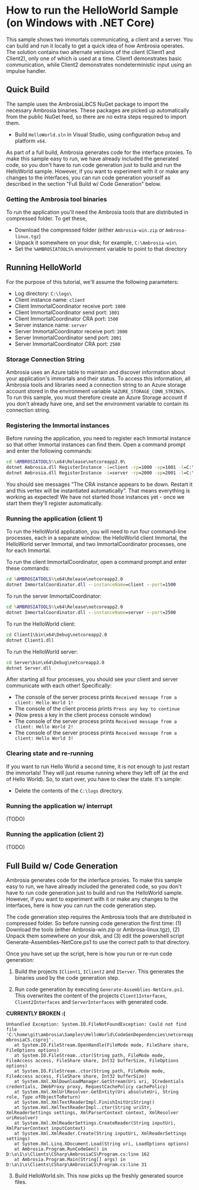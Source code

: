 # How to run the HelloWorld Sample (on Windows with .NET Core)

This sample shows two immortals communicating, a client and a server. You can build and run it locally to get a quick idea of how Ambrosia operates. The solution contains two alternate versions of the client (Client1 and Client2), only one of which is used at a time.  Client1 demonstrates basic communication, while Client2 demonstrates nondeterministic input using an impulse handler.

## Quick Build

The sample uses the AmbrosiaLibCS NuGet package to import the necessary Ambrosia binaries. These packages are picked up automatically from the public NuGet feed, so there are no extra steps required to import them.

- Build `HelloWorld.sln` in Visual Studio, using configuration `Debug` and platform `x64`.

As part of a full build, Ambrosia generates code for the interface proxies. To make this sample easy to run, we have already included the generated code, so you don't have to run code generation just to build and run the HelloWorld sample. However, if you want to experiment with it or make any changes to the interfaces, you can run code generation yourself as described in the section "Full Build w/ Code Generation" below.

### Getting the Ambrosia tool binaries

To run the application you'll need the Ambrosia tools that are distributed in compressed folder. To get these,

- Download the compressed folder (either `Ambrosia-win.zip` or `Ambrosa-linux.tgz`)
- Unpack it somewhere on your disk; for example, `C:\Ambrosia-win\`
- Set the `%AMBROSIATOOLS%` environment variable to point to that directory


## Running HelloWorld 

For the purpose of this tutorial, we'll assume the following parameters:

- Log directory: `C:\logs\`
- Client instance name: `client`
- Client ImmortalCoordinator receive port: `1000`
- Client ImmortalCoordinator send port: `1001`
- Client ImmortalCoordinator CRA port: `1500`
- Server instance name: `server`
- Server ImmortalCoordinator receive port: `2000`
- Server ImmortalCoordinator send port: `2001`
- Server ImmortalCoordinator CRA port: `2500`

### Storage Connection String

Ambrosia uses an Azure table to maintain and discover information about your application's immortals and their status. To access this information, all Ambrosia tools and libraries need a connection string to an Azure storage account stored in the environment variable `%AZURE_STORAGE_CONN_STRING%`. To run this sample, you must therefore create an Azure Storage account if you don't already have one, and set the environment variable to contain its connection string.

### Registering the Immortal instances

Before running the application, you need to register each Immortal instance
so that other Immortal instances can find them. Open a command prompt and enter the following commands:

```bat
cd %AMBROSIATOOLS%\x64\Release\netcoreapp2.0\
dotnet Ambrosia.dll RegisterInstance -i=client -rp=1000 -sp=1001 -l=C:\logs\
dotnet Ambrosia.dll RegisterInstance -i=server -rp=2000 -sp=2001 -l=C:\logs\
```

You should see messages "The CRA instance appears to be down. Restart it and this vertex will be instantiated automatically". That means everything is working as expected! We have not started those instances yet - once we start them they'll register automatically.

### Running the application (client 1)

To run the HelloWorld application, you will need to run four command-line
processes, each in a separate window: the HelloWorld client Immortal, the
HelloWorld server Immortal, and two ImmortalCoordinator processes, one for
each Immortal.

To run the client ImmortalCoordinator, open a command prompt and enter these
commands:

```bat
cd %AMBROSIATOOLS%\x64\Release\netcoreapp2.0
dotnet ImmortalCoordinator.dll --instanceName=client --port=1500
```

To run the server ImmortalCoordinator:

 ```bat
 cd %AMBROSIATOOLS%\x64\Release\netcoreapp2.0
 dotnet ImmortalCoordinator.dll --instanceName=server --port=2500
```

To run the HelloWorld client:

```bat
cd Client1\bin\x64\Debug\netcoreapp2.0
dotnet Client1.dll
```

To run the HelloWorld server:

```bat
cd Server\bin\x64\Debug\netcoreapp2.0
dotnet Server.dll
```

After starting all four processes, you should see your client and server
communicate with each other! Specifically:

- The console of the server process prints `Received message from a client: Hello World 1!`
- The console of the client process prints `Press any key to continue`
- (Now press a key in the client process console window)
- The console of the server process prints `Received message from a client: Hello World 2!`
- The console of the server process prints `Received message from a client: Hello World 3!`




### Clearing state and re-running

If you want to run Hello World a second time, it is not enough to just restart the immortals! They will just resume running where they left off (at the end of Hello World). So, to start over, you have to clear the state. It's simple:

- Delete the contents of the `C:\logs` directory.


### Running the application w/ interrupt

(TODO)

### Running the application (client 2)

(TODO)

## Full Build w/ Code Generation

Ambrosia generates code for the interface proxies. To make this sample easy to run, we have already included the generated code, so you don't have to run code generation just to build and run the HelloWorld sample. However, if you want to experiment with it or make any changes to the interfaces, here is how you can run the code generation step.

The code generation step requires the Ambrosia tools that are distributed in compressed folder. So before running code generation the first time: (1) Download the tools (either Ambrosia-win.zip or Ambrosa-linux.tgz), (2) Unpack them somewhere on your disk, and (3) edit the powershell script Generate-Assemblies-NetCore.ps1 to use the correct path to that directory.

Once you have set up the script, here is how you run or re-run code generation:

1. Build the projects `IClient1`, `IClient2` and `IServer`. This generates the binaries used by the code generation step.

2. Run code generation by executing `Generate-Assemblies-NetCore.ps1`. This overwrites the content of the projects `Client1Interfaces`, `Client2Interfaces` and `ServerInterfaces` with generated code.

**CURRENTLY BROKEN :(**

```
Unhandled Exception: System.IO.FileNotFoundException: Could not find file 'C:\home\git\ambrosia\Samples\HelloWorld\CodeGenDependencies\netcoreapp2.0\A
mbrosiaCS.csproj'.
   at System.IO.FileStream.OpenHandle(FileMode mode, FileShare share, FileOptions options)
   at System.IO.FileStream..ctor(String path, FileMode mode, FileAccess access, FileShare share, Int32 bufferSize, FileOptions options)
   at System.IO.FileStream..ctor(String path, FileMode mode, FileAccess access, FileShare share, Int32 bufferSize)
   at System.Xml.XmlDownloadManager.GetStream(Uri uri, ICredentials credentials, IWebProxy proxy, RequestCachePolicy cachePolicy)
   at System.Xml.XmlUrlResolver.GetEntity(Uri absoluteUri, String role, Type ofObjectToReturn)
   at System.Xml.XmlTextReaderImpl.FinishInitUriString()
   at System.Xml.XmlTextReaderImpl..ctor(String uriStr, XmlReaderSettings settings, XmlParserContext context, XmlResolver uriResolver)
   at System.Xml.XmlReaderSettings.CreateReader(String inputUri, XmlParserContext inputContext)
   at System.Xml.XmlReader.Create(String inputUri, XmlReaderSettings settings)
   at System.Xml.Linq.XDocument.Load(String uri, LoadOptions options)
   at Ambrosia.Program.RunCodeGen() in D:\a\1\s\Clients\CSharp\AmbrosiaCS\Program.cs:line 162
   at Ambrosia.Program.Main(String[] args) in D:\a\1\s\Clients\CSharp\AmbrosiaCS\Program.cs:line 31
```

3. Build HelloWorld.sln. This now picks up the freshly generated source files.

 